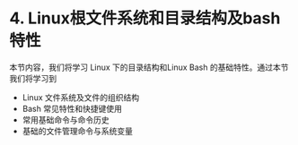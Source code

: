 # 4. Linux根文件系统和目录结构及bash特性
本节内容，我们将学习 Linux 下的目录结构和Linux Bash 的基础特性。通过本节我们将学习到
- Linux 文件系统及文件的组织结构
- Bash 常见特性和快捷键使用
- 常用基础命令与命令历史
- 基础的文件管理命令与系统变量
